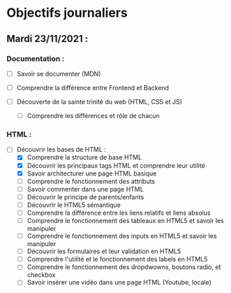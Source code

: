 # Objectifs journaliers

## Mardi 23/11/2021 :

### Documentation : 

* [ ] Savoir se documenter (MDN)
* [ ] Comprendre la différence entre Frontend et Backend

* [ ] Découverte de la sainte trinité du web (HTML, CSS et JS)
  * [ ] Comprendre les différences et rôle de chacun


### HTML :

* [ ] Découvrir les bases de HTML :
  * [X] Comprendre la structure de base HTML
  * [X] Découvrir les principaux tags HTML et comprendre leur utilité
  * [X] Savoir architecturer une page HTML basique
  * [ ] Comprendre le fonctionnement des attributs
  * [ ] Savoir commenter dans une page HTML
  * [ ] Découvrir le principe de parents/enfants
  * [ ] Découvrir le HTML5 sémantique
  * [ ] Comprendre la différence entre les liens relatifs et liens absolus
  * [ ] Comprendre le fonctionnement des tableaux en HTML5 et savoir les manipuler
  * [ ] Comprendre le fonctionnement des inputs en HTML5 et savoir les manipuler
  * [ ] Découvrir les formulaires et leur validation en HTML5
  * [ ] Comprendre l'utilité et le fonctionnement des labels en HTML5
  * [ ] Comprendre le fonctionnement des dropdwowns, boutons radio, et checkbox
  * [ ] Savoir insérer une vidéo dans une page HTML (Youtube, locale)
